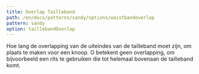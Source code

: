 ```yaml
---
title: Overlap Tailleband
path: /en/docs/patterns/sandy/options/waistbandoverlap
pattern: sandy
option: taillebandOverlap
---
```


Hoe lang de overlapping van de uiteindes van de tailleband moet zijn, om plaats te maken voor een knoop. O betekent geen overlapping, om bijvoorbeeld een rits te gebruiken die tot helemaal bovenaan de tailleband komt.